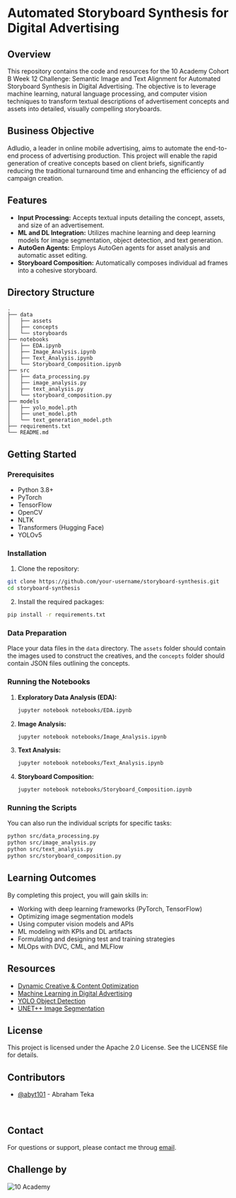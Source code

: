 # Automated Storyboard Synthesis for Digital Advertising

## Overview

This repository contains the code and resources for the 10 Academy Cohort B Week 12 Challenge: Semantic Image and Text Alignment for Automated Storyboard Synthesis in Digital Advertising. The objective is to leverage machine learning, natural language processing, and computer vision techniques to transform textual descriptions of advertisement concepts and assets into detailed, visually compelling storyboards.

## Business Objective

Adludio, a leader in online mobile advertising, aims to automate the end-to-end process of advertising production. This project will enable the rapid generation of creative concepts based on client briefs, significantly reducing the traditional turnaround time and enhancing the efficiency of ad campaign creation.

## Features

- **Input Processing:** Accepts textual inputs detailing the concept, assets, and size of an advertisement.
- **ML and DL Integration:** Utilizes machine learning and deep learning models for image segmentation, object detection, and text generation.
- **AutoGen Agents:** Employs AutoGen agents for asset analysis and automatic asset editing.
- **Storyboard Composition:** Automatically composes individual ad frames into a cohesive storyboard.

## Directory Structure

```
.
├── data
│   ├── assets
│   ├── concepts
│   └── storyboards
├── notebooks
│   ├── EDA.ipynb
│   ├── Image_Analysis.ipynb
│   ├── Text_Analysis.ipynb
│   └── Storyboard_Composition.ipynb
├── src
│   ├── data_processing.py
│   ├── image_analysis.py
│   ├── text_analysis.py
│   └── storyboard_composition.py
├── models
│   ├── yolo_model.pth
│   ├── unet_model.pth
│   └── text_generation_model.pth
├── requirements.txt
└── README.md
```

## Getting Started

### Prerequisites

- Python 3.8+
- PyTorch
- TensorFlow
- OpenCV
- NLTK
- Transformers (Hugging Face)
- YOLOv5

### Installation

1. Clone the repository:

```bash
git clone https://github.com/your-username/storyboard-synthesis.git
cd storyboard-synthesis
```

2. Install the required packages:

```bash
pip install -r requirements.txt
```

### Data Preparation

Place your data files in the `data` directory. The `assets` folder should contain the images used to construct the creatives, and the `concepts` folder should contain JSON files outlining the concepts.

### Running the Notebooks

1. **Exploratory Data Analysis (EDA):**

   ```bash
   jupyter notebook notebooks/EDA.ipynb
   ```

2. **Image Analysis:**

   ```bash
   jupyter notebook notebooks/Image_Analysis.ipynb
   ```

3. **Text Analysis:**

   ```bash
   jupyter notebook notebooks/Text_Analysis.ipynb
   ```

4. **Storyboard Composition:**

   ```bash
   jupyter notebook notebooks/Storyboard_Composition.ipynb
   ```

### Running the Scripts

You can also run the individual scripts for specific tasks:

```bash
python src/data_processing.py
python src/image_analysis.py
python src/text_analysis.py
python src/storyboard_composition.py
```

## Learning Outcomes

By completing this project, you will gain skills in:

- Working with deep learning frameworks (PyTorch, TensorFlow)
- Optimizing image segmentation models
- Using computer vision models and APIs
- ML modeling with KPIs and DL artifacts
- Formulating and designing test and training strategies
- MLOps with DVC, CML, and MLFlow

## Resources

- [Dynamic Creative & Content Optimization](https://www.claravine.com/blog/dynamic-creative-content-optimization-dco-marketing-advertising/)
- [Machine Learning in Digital Advertising](https://www.forbes.com/sites/forbestechcouncil/2020/10/26/how-machine-learning-is-shaping-the-future-of-advertising/)
- [YOLO Object Detection](https://pjreddie.com/darknet/yolo/)
- [UNET++ Image Segmentation](https://arxiv.org/abs/1912.05074)

## License

This project is licensed under the Apache 2.0 License. See the LICENSE file for details.



## Contributors

- [@abyt101](https://github.com/AbYT101) - Abraham Teka
<br>

## Contact

For questions or support, please contact me throug [email](mailto:aberhamyirsaw@gmail.com).


## Challenge by

![10 Academy](https://static.wixstatic.com/media/081e5b_5553803fdeec4cbb817ed4e85e1899b2~mv2.png/v1/fill/w_246,h_106,al_c,q_85,usm_0.66_1.00_0.01,enc_auto/10%20Academy%20FA-02%20-%20transparent%20background%20-%20cropped.png)